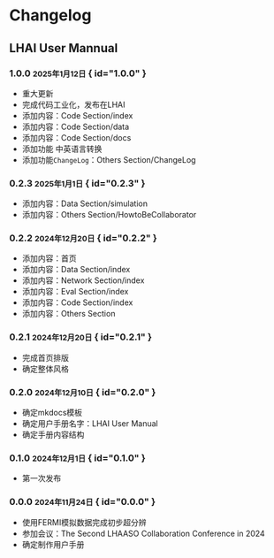 # Changelog

## LHAI User Mannual

### 1.0.0 <small>2025年1月12日</small> { id="1.0.0" }

- 重大更新
- 完成代码工业化，发布在LHAI
- 添加内容：Code Section/index
- 添加内容：Code Section/data
- 添加内容：Code Section/docs
- 添加功能 中英语言转换
- 添加功能`ChangeLog`：Others Section/ChangeLog

### 0.2.3 <small>2025年1月1日</small> { id="0.2.3" }

- 添加内容：Data Section/simulation
- 添加内容：Others Section/HowtoBeCollaborator

### 0.2.2 <small>2024年12月20日</small> { id="0.2.2" }

- 添加内容：首页
- 添加内容：Data Section/index
- 添加内容：Network Section/index
- 添加内容：Eval Section/index
- 添加内容：Code Section/index
- 添加内容：Others Section

### 0.2.1 <small>2024年12月20日</small> { id="0.2.1" }

- 完成首页排版
- 确定整体风格

### 0.2.0 <small>2024年12月10日</small> { id="0.2.0" }

- 确定mkdocs模板
- 确定用户手册名字：LHAI User Manual
- 确定手册内容结构

### 0.1.0 <small>2024年12月1日</small> { id="0.1.0" }

- 第一次发布

### 0.0.0 <small>2024年11月24日</small> { id="0.0.0" }

- 使用FERMI模拟数据完成初步超分辨
- 参加会议：The Second LHAASO Collaboration Conference in 2024
- 确定制作用户手册